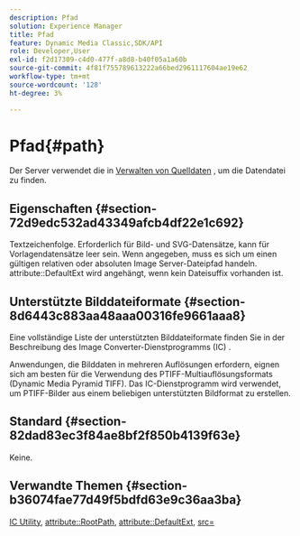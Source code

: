 ```yaml
---
description: Pfad
solution: Experience Manager
title: Pfad
feature: Dynamic Media Classic,SDK/API
role: Developer,User
exl-id: f2d17309-c4d0-477f-a8d8-b40f05a1a60b
source-git-commit: 4f81f755789613222a66bed2961117604ae19e62
workflow-type: tm+mt
source-wordcount: '128'
ht-degree: 3%

---
```


# Pfad{#path}

Der Server verwendet die in [Verwalten von Quelldaten](../../../../../../is-api/image-serving-api-ref/c-configuration-and-administration/c-configuration-and-administration.md#concept-1ec4d9f0e58a430cae045761f1ff9173) , um die Datendatei zu finden.

## Eigenschaften {#section-72d9edc532ad43349afcb4df22e1c692}

Textzeichenfolge. Erforderlich für Bild- und SVG-Datensätze, kann für Vorlagendatensätze leer sein. Wenn angegeben, muss es sich um einen gültigen relativen oder absoluten Image Server-Dateipfad handeln. attribute::DefaultExt wird angehängt, wenn kein Dateisuffix vorhanden ist.

## Unterstützte Bilddateiformate {#section-8d6443c883aa48aaa00316fe9661aaa8}

Eine vollständige Liste der unterstützten Bilddateiformate finden Sie in der Beschreibung des Image Converter-Dienstprogramms (IC) .

Anwendungen, die Bilddaten in mehreren Auflösungen erfordern, eignen sich am besten für die Verwendung des PTIFF-Multiauflösungsformats (Dynamic Media Pyramid TIFF). Das IC-Dienstprogramm wird verwendet, um PTIFF-Bilder aus einem beliebigen unterstützten Bildformat zu erstellen.

## Standard {#section-82dad83ec3f84ae8bf2f850b4139f63e}

Keine.

## Verwandte Themen {#section-b36074fae77d49f5bdfd63e9c36aa3ba}

[IC Utility](../../../../../../is-api/is-utils/utilities/r-ic.md#reference-de9f43c63a8f48f1a755ff1760af8b7b), [attribute::RootPath](../../../../../../is-api/image-catalog/image-serving-api-ref/c-image-catalog-reference/c-attributes-reference/r-rootpath.md#reference-17d57e5967be403b8408fa7214017494), [attribute::DefaultExt](../../../../../../is-api/image-catalog/image-serving-api-ref/c-image-catalog-reference/c-attributes-reference/r-defaultext.md#reference-1b96c71a253049ddaeae09892d3484a0), [src=](../../../../../../is-api/http-ref/image-serving-api-ref/c-http-protocol-reference/c-command-reference/r-src.md#reference-f6506637778c4c69bf106a7924a91ab1)
